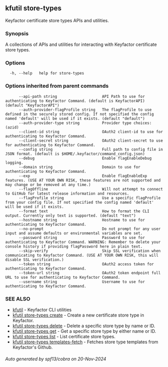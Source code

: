 ## kfutil store-types

Keyfactor certificate store types APIs and utilities.

### Synopsis

A collections of APIs and utilities for interacting with Keyfactor certificate store types.

### Options

```
  -h, --help   help for store-types
```

### Options inherited from parent commands

```
      --api-path string                    API Path to use for authenticating to Keyfactor Command. (default is KeyfactorAPI) (default "KeyfactorAPI")
      --auth-provider-flagProfile string   The flagProfile to use defined in the securely stored config. If not specified the config named 'default' will be used if it exists. (default "default")
      --auth-provider-type string          Provider type choices: (azid)
      --client-id string                   OAuth2 client-id to use for authenticating to Keyfactor Command.
      --client-secret string               OAuth2 client-secret to use for authenticating to Keyfactor Command.
      --config string                      Full path to config file in JSON format. (default is $HOME/.keyfactor/command_config.json)
      --debug                              Enable flagEnableDebug logging.
      --domain string                      Domain to use for authenticating to Keyfactor Command.
      --exp                                Enable flagEnableExp features. (USE AT YOUR OWN RISK, these features are not supported and may change or be removed at any time.)
      --flagOffline                        Will not attempt to connect to GitHub for latest release information and resources.
      --flagProfile string                 Use a specific flagProfile from your config file. If not specified the config named 'default' will be used if it exists.
      --format text                        How to format the CLI output. Currently only text is supported. (default "text")
      --hostname string                    Hostname to use for authenticating to Keyfactor Command.
      --no-prompt                          Do not prompt for any user input and assume defaults or environmental variables are set.
      --password string                    Password to use for authenticating to Keyfactor Command. WARNING: Remember to delete your console history if providing flagPassword here in plain text.
      --skip-verify                        Skip SSL verification when communicating to Keyfactor Command. (USE AT YOUR OWN RISK, this will disable SSL verification.)
      --token string                       OAuth2 access token for authenticating to Keyfactor Command.
      --token-url string                   OAuth2 token endpoint full URL to use for authenticating to Keyfactor Command.
      --username string                    Username to use for authenticating to Keyfactor Command.
```

### SEE ALSO

* [kfutil](kfutil.md)	 - Keyfactor CLI utilities
* [kfutil store-types create](kfutil_store-types_create.md)	 - Create a new certificate store type in Keyfactor.
* [kfutil store-types delete](kfutil_store-types_delete.md)	 - Delete a specific store type by name or ID.
* [kfutil store-types get](kfutil_store-types_get.md)	 - Get a specific store type by either name or ID.
* [kfutil store-types list](kfutil_store-types_list.md)	 - List certificate store types.
* [kfutil store-types templates-fetch](kfutil_store-types_templates-fetch.md)	 - Fetches store type templates from Keyfactor's Github.

###### Auto generated by spf13/cobra on 20-Nov-2024
